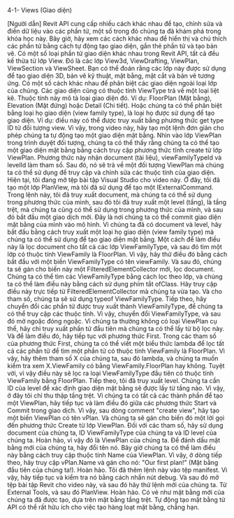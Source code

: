 4-1- Views (Giao diện)

[Người dẫn] Revit API cung cấp nhiều cách khác nhau để tạo, chỉnh sửa và điền dữ liệu vào các phần tử, một số trong đó chúng ta đã khám phá trong khóa học này. Bây giờ, hãy xem các cách khác nhau để hiển thị và chú thích các phần tử bằng cách tự động tạo giao diện, gắn thẻ phần tử và tạo bản vẽ. Có một số loại phần tử giao diện khác nhau trong Revit API, tất cả đều kế thừa từ lớp View. Đó là các lớp View3d, ViewDrafting, ViewPlan, ViewSection và ViewSheet. Bạn có thể đoán rằng các lớp này được sử dụng để tạo giao diện 3D, bản vẽ kỹ thuật, mặt bằng, mặt cắt và bản vẽ tương ứng. Có một số cách khác nhau để phân biệt các giao diện ngoài loại lớp của chúng. Các giao diện cũng có thuộc tính ViewType trả về một loại liệt kê. Thuộc tính này mô tả loại giao diện đó. Ví dụ: FloorPlan (Mặt bằng), Elevation (Mặt đứng) hoặc Detail (Chi tiết). Hoặc chúng ta có thể phân biệt bằng loại họ giao diện (view family type), là loại họ được sử dụng để tạo giao diện. Ví dụ: điều này có thể được truy xuất bằng phương thức get type ID từ đối tượng view. Vì vậy, trong video này, hãy tạo một lệnh đơn giản cho phép chúng ta tự động tạo một giao diện mặt bằng. Nhìn vào lớp ViewPlan trong trình duyệt đối tượng, chúng ta có thể thấy rằng chúng ta có thể tạo một giao diện mặt bằng bằng cách truy cập phương thức tĩnh create từ lớp ViewPlan. Phương thức này nhận document (tài liệu), viewFamilyTypeId và levelId làm tham số. Sau đó, nó sẽ trả về một đối tượng ViewPlan mà chúng ta có thể sử dụng để truy cập và chỉnh sửa các thuộc tính của giao diện. Hiện tại, tôi đang mở tệp bài tập Visual Studio cho video này. Ở đây, tôi đã tạo một lớp PlanView, mà tôi đã sử dụng để tạo một IExternalCommand. Trong lệnh này, tôi đã truy xuất document, mà chúng ta có thể sử dụng trong phương thức của mình, sau đó tôi đã truy xuất một level (tầng), là tầng trệt, mà chúng ta cũng có thể sử dụng trong phương thức của mình, và sau đó bắt đầu một giao dịch mới. Đây là nơi chúng ta có thể commit giao diện mặt bằng của mình vào mô hình. Vì chúng ta đã có document và level, hãy bắt đầu bằng cách truy xuất một loại họ giao diện (view family type) mà chúng ta có thể sử dụng để tạo giao diện mặt bằng. Một cách để làm điều này là lọc document cho tất cả các lớp ViewFamilyType, và sau đó tìm một lớp có thuộc tính ViewFamily là FloorPlan. Vì vậy, hãy thử điều đó bằng cách bắt đầu với một biến ViewFamilyType có tên viewFamily. Và sau đó, chúng ta sẽ gán cho biến này một FilteredElementCollector mới, lọc document. Chúng ta có thể tìm các ViewFamilyType bằng cách lọc theo lớp, và chúng ta có thể làm điều này bằng cách sử dụng phím tắt ofClass. Hãy truy cập điều này trực tiếp từ FilteredElementCollector mà chúng ta vừa tạo. Và cho tham số, chúng ta sẽ sử dụng typeof ViewFamilyType. Tiếp theo, hãy chuyển đổi các phần tử được truy xuất thành ViewFamilyType, để chúng ta có thể truy cập các thuộc tính. Vì vậy, chuyển đổi ViewFamilyType, và sau đó mở ngoặc đóng ngoặc. Vì chúng ta thường không có loại ViewPlan cụ thể, hãy chỉ truy xuất phần tử đầu tiên mà chúng ta có thể lấy từ bộ lọc này. Và để làm điều đó, hãy tiếp tục với phương thức First. Trong các tham số của phương thức First, chúng ta có thể viết một biểu thức lambda để lọc tất cả các phần tử để tìm một phần tử có thuộc tính ViewFamily là FloorPlan. Vì vậy, hãy thêm tham số X của chúng ta, sau đó lambda, và chúng ta muốn kiểm tra xem X.ViewFamily có bằng ViewFamily.FloorPlan hay không. Tuyệt vời, vì vậy điều này sẽ lọc ra loại ViewFamilyType đầu tiên có thuộc tính ViewFamily bằng FloorPlan. Tiếp theo, tôi đã truy xuất level. Chúng ta cần ID của level để xác định giao diện mặt bằng sẽ được lấy từ tầng nào. Vì vậy, ở đây tôi chỉ thu thập tầng trệt. Vì chúng ta có tất cả các thành phần để tạo một ViewPlan, hãy tiếp tục và làm điều đó giữa các phương thức Start và Commit trong giao dịch. Vì vậy, sau dòng comment "create view", hãy tạo một biến ViewPlan có tên vPlan. Và chúng ta sẽ gán cho biến đó một lời gọi đến phương thức Create từ lớp ViewPlan. Đối với các tham số, hãy sử dụng document của chúng ta, ID ViewFamilyType của chúng ta và ID level của chúng ta. Hoàn hảo, vì vậy đó là ViewPlan của chúng ta. Để đánh dấu mặt bằng mới của chúng ta, hãy đổi tên nó. Bây giờ chúng ta có thể làm điều này bằng cách truy cập thuộc tính Name của ViewPlan. Vì vậy, ở dòng tiếp theo, hãy truy cập vPlan.Name và gán cho nó: "Our first plan!" (Mặt bằng đầu tiên của chúng ta!). Hoàn hảo. Tôi đã thêm lệnh này vào tệp manifest. Vì vậy, hãy tiếp tục và kiểm tra nó bằng cách nhấn nút debug. Và sau đó mở tệp bài tập Revit cho video này, và sau đó hãy thử lệnh mới của chúng ta. Từ External Tools, và sau đó PlanView. Hoàn hảo. Có vẻ như mặt bằng mới của chúng ta đã được tạo, dựa trên mặt bằng tầng trệt. Tự động tạo mặt bằng từ API có thể rất hữu ích cho việc tạo hàng loạt mặt bằng, chẳng hạn.